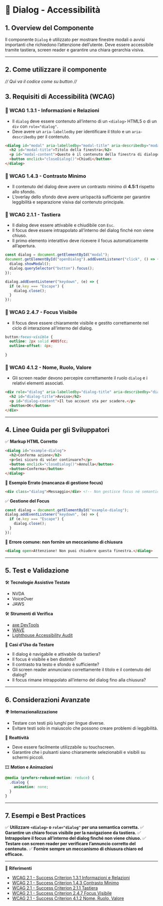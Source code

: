 # 📌 Dialog - Accessibilità

## 1. Overview del Componente
Il componente `Dialog` è utilizzato per mostrare finestre modali o avvisi importanti che richiedono l’attenzione dell’utente. Deve essere accessibile tramite tastiera, screen reader e garantire una chiara gerarchia visiva.

---
## 2. Come utilizzare il componente

*// Quì va il codice come su button //*
## 3. Requisiti di Accessibilità (WCAG)

### 🔹 WCAG 1.3.1 - Informazioni e Relazioni
- Il `dialog` deve essere contenuto all’interno di un `<dialog>` HTML5 o di un `div` con `role="dialog"`.
- Deve avere un `aria-labelledby` per identificare il titolo e un `aria-describedby` per il contenuto.

```html
<dialog id="modal" aria-labelledby="modal-title" aria-describedby="modal-content">
  <h2 id="modal-title">Titolo della finestra</h2>
  <p id="modal-content">Questo è il contenuto della finestra di dialogo.</p>
  <button onclick="closeDialog()">Chiudi</button>
</dialog>
```

### 🔹 WCAG 1.4.3 - Contrasto Minimo
- Il contenuto del dialog deve avere un contrasto minimo di **4.5:1** rispetto allo sfondo.
- L’overlay dello sfondo deve avere un’opacità sufficiente per garantire leggibilità e separazione visiva dal contenuto principale.

### 🔹 WCAG 2.1.1 - Tastiera
- Il dialog deve essere attivabile e chiudibile con `Esc`.
- Il focus deve essere intrappolato all’interno del dialog finché non viene chiuso.
- Il primo elemento interattivo deve ricevere il focus automaticamente all’apertura.

```js
const dialog = document.getElementById("modal");
document.getElementById("openDialog").addEventListener("click", () => {
  dialog.showModal();
  dialog.querySelector("button").focus();
});

dialog.addEventListener("keydown", (e) => {
  if (e.key === "Escape") {
    dialog.close();
  }
});
```

### 🔹 WCAG 2.4.7 - Focus Visibile
- Il focus deve essere chiaramente visibile e gestito correttamente nel ciclo di interazione all’interno del dialog.

```css
button:focus-visible {
  outline: 2px solid #005fcc;
  outline-offset: 4px;
  
}
```

### 🔹 WCAG 4.1.2 - Nome, Ruolo, Valore
- Gli screen reader devono percepire correttamente il ruolo `dialog` e i relativi elementi associati.

```html
<div role="dialog" aria-labelledby="dialog-title" aria-describedby="dialog-content">
  <h2 id="dialog-title">Avviso</h2>
  <p id="dialog-content">Il tuo account sta per scadere.</p>
  <button>OK</button>
</div>
```

---

## 4. Linee Guida per gli Sviluppatori

✅ **Markup HTML Corretto**
```html
<dialog id="example-dialog">
  <h2>Conferma azione</h2>
  <p>Sei sicuro di voler continuare?</p>
  <button onclick="closeDialog()">Annulla</button>
  <button>Conferma</button>
</dialog>
```

🚫 **Esempio Errato (mancanza di gestione focus)**
```html
<div class="dialog">Messaggio</div> <!-- Non gestisce focus né semantica corretta -->
```

✅ **Gestione del Focus**
```js
const dialog = document.getElementById("example-dialog");
dialog.addEventListener("keydown", (e) => {
  if (e.key === "Escape") {
    dialog.close();
  }
});
```

🚫 **Errore comune: non fornire un meccanismo di chiusura**
```html
<dialog open>Attenzione! Non puoi chiudere questa finestra.</dialog>
```

---

## 5. Test e Validazione

🛠 **Tecnologie Assistive Testate**
- NVDA
- VoiceOver
- JAWS

🛠 **Strumenti di Verifica**
- [axe DevTools](https://www.deque.com/axe/)
- [WAVE](https://wave.webaim.org/)
- [Lighthouse Accessibility Audit](https://developers.google.com/web/tools/lighthouse/)

🎯 **Casi d’Uso da Testare**
- Il dialog è navigabile e attivabile da tastiera?
- Il focus è visibile e ben distinto?
- Il contrasto tra testo e sfondo è sufficiente?
- Gli screen reader annunciano correttamente il titolo e il contenuto del dialog?
- Il focus rimane intrappolato all’interno del dialog fino alla chiusura?

---

## 6. Considerazioni Avanzate

🌍 **Internazionalizzazione**
- Testare con testi più lunghi per lingue diverse.
- Evitare testi solo in maiuscolo che possono creare problemi di leggibilità.

📱 **Reattività**
- Deve essere facilmente utilizzabile su touchscreen.
- Garantire che i pulsanti siano chiaramente selezionabili e visibili su schermi piccoli.

🎞 **Motion e Animazioni**
```css
@media (prefers-reduced-motion: reduce) {
  .dialog {
    animation: none;
  }
}
```

---

## 7. Esempi e Best Practices
✅ **Utilizzare `<dialog>` o `role="dialog"` per una semantica corretta.**
✅ **Garantire un chiaro focus visibile per la navigazione da tastiera.**
✅ **Intrappolare il focus all’interno del dialog finché non viene chiuso.**
✅ **Testare con screen reader per verificare l’annuncio corretto del contenuto.**
✅ **Fornire sempre un meccanismo di chiusura chiaro ed efficace.**

---

📌 **Riferimenti**
- [WCAG 2.1 - Success Criterion 1.3.1 Informazioni e Relazioni](https://www.w3.org/TR/WCAG21/#info-and-relationships)
- [WCAG 2.1 - Success Criterion 1.4.3 Contrasto Minimo](https://www.w3.org/TR/WCAG21/#contrast-minimum)
- [WCAG 2.1 - Success Criterion 2.1.1 Tastiera](https://www.w3.org/TR/WCAG21/#keyboard)
- [WCAG 2.1 - Success Criterion 2.4.7 Focus Visibile](https://www.w3.org/TR/WCAG21/#focus-visible)
- [WCAG 2.1 - Success Criterion 4.1.2 Nome, Ruolo, Valore](https://www.w3.org/TR/WCAG21/#name-role-value)